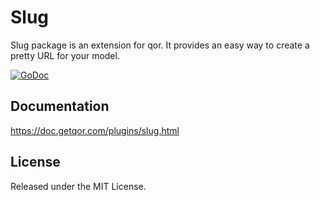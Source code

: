 # Slug

Slug package is an extension for qor. It provides an easy way to create a pretty URL for your model.

[![GoDoc](https://godoc.org/github.com/ecletus/slug?status.svg)](https://godoc.org/github.com/ecletus/slug)

## Documentation

<https://doc.getqor.com/plugins/slug.html>

## License

Released under the MIT License.
